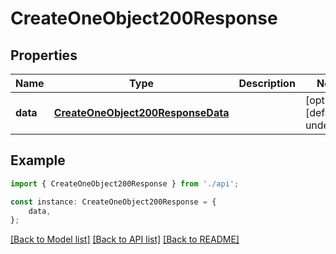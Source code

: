 # CreateOneObject200Response


## Properties

Name | Type | Description | Notes
------------ | ------------- | ------------- | -------------
**data** | [**CreateOneObject200ResponseData**](CreateOneObject200ResponseData.md) |  | [optional] [default to undefined]

## Example

```typescript
import { CreateOneObject200Response } from './api';

const instance: CreateOneObject200Response = {
    data,
};
```

[[Back to Model list]](../README.md#documentation-for-models) [[Back to API list]](../README.md#documentation-for-api-endpoints) [[Back to README]](../README.md)
